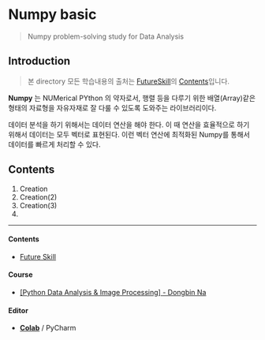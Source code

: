 # Numpy basic
> Numpy problem-solving study for Data Analysis



## Introduction

> 본 directory 모든 학습내용의 출처는 [FutureSkill](https://futureskill.io/)의 [Contents](https://futureskill.io/content/79eba49a-178d-41be-8f88-137a5127742d)입니다.

**Numpy** 는 NUMerical PYthon 의 약자로서, 행렬 등을 다루기 위한 배열(Array)같은 형태의 자료형을 자유자재로 잘 다룰 수 있도록 도와주는 라이브러리이다.

데이터 분석을 하기 위해서는 데이터 연산을 해야 한다. 이 때 연산을 효율적으로 하기 위해서 데이터는 모두 벡터로 표현된다. 이런 벡터 연산에 최적화된 Numpy를 통해서 데이터를 빠르게 처리할 수 있다.



## Contents



1. Creation
2. Creation(2)
3. Creation(3)
4. 









---



#### Contents

- [Future Skill](https://futureskill.io/)

#### Course
- [[Python Data Analysis & Image Processing] - Dongbin Na](https://www.youtube.com/playlist?list=PLRx0vPvlEmdBx9X5xSgcEk4CEbzEiws8C)

#### Editor
- [**Colab**](https://colab.research.google.com/) / PyCharm
